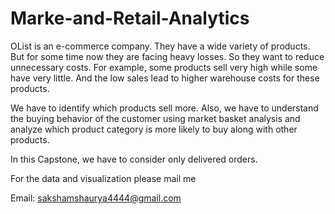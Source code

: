 # Marke-and-Retail-Analytics
OList is an e-commerce company. They have a wide variety of products. But for some time now they are facing heavy losses.  So they want to reduce unnecessary costs. For example, some products sell very high while some have very little. And the low sales lead to higher warehouse costs for these products.

We have to identify which products sell more. Also, we have to understand the buying behavior of the customer using market basket analysis and analyze which product category is more likely to buy along with other products.

In this Capstone, we have to consider only delivered orders.

For the data and visualization please mail me

Email: sakshamshaurya4444@gmail.com
